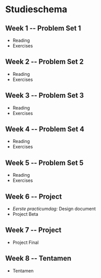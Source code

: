 # Studieschema

## Week 1 -- Problem Set 1

* Reading
* Exercises

## Week 2 -- Problem Set 2

* Reading
* Exercises

## Week 3 -- Problem Set 3

* Reading
* Exercises

## Week 4 -- Problem Set 4

* Reading
* Exercises

## Week 5 -- Problem Set 5

* Reading
* Exercises

## Week 6 -- Project

* *Eerste practicumdag:* Design document
* Project Beta

## Week 7 -- Project

* Project Final

## Week 8 -- Tentamen

* Tentamen
